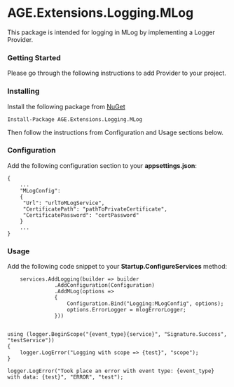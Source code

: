 # AGE.Extensions.Logging.MLog

This package is intended for logging in MLog by implementing a Logger Provider.
### Getting Started

Please go through the following instructions to add Provider to your project.


### Installing

Install the following package from [NuGet](https://www.nuget.org/packages/AGE.Extensions.Logging.MLog/)

```
Install-Package AGE.Extensions.Logging.MLog	

```

Then follow the instructions from Configuration and Usage sections below.

### Configuration

Add the following configuration section to your **appsettings.json**:
```
{
	...
	"MLogConfig": 
	{
     "Url": "urlToMLogService",
     "CertificatePath": "pathToPrivateCertificate",
     "CertificatePassword": "certPassword"
	}
	...
}
```

### Usage

Add the following code snippet to your **Startup.ConfigureServices** method:
```
	services.AddLogging(builder => builder
			   .AddConfiguration(Configuration)
			   .AddMLog(options =>
			   {
				   Configuration.Bind("Logging:MLogConfig", options);
				   options.ErrorLogger = mlogErrorLogger;
			   }))
```

```

using (logger.BeginScope("{event_type}{service}", "Signature.Success", "testService"))
{
	logger.LogError("Logging with scope => {test}", "scope");
}

logger.LogError("Took place an error with event type: {event_type} with data: {test}", "ERROR", "test");
            
```
